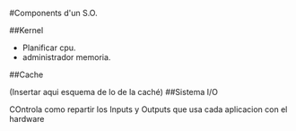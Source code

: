 #Components d'un S.O.

##Kernel
- Planificar cpu.
- administrador memoria.

##Cache

(Insertar aqui esquema de lo de la caché)
##Sistema I/O

COntrola como repartir los Inputs y Outputs que usa cada aplicacion con el hardware